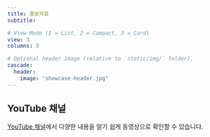 ```yaml
---
title: 홍보자료
subtitle: 

# View Mode (1 = List, 2 = Compact, 3 = Card)
view: 3
columns: 3

# Optional header image (relative to `static/img/` folder).
cascade:
  header:
    image: "showcase-header.jpg"
---
```


## YouTube 채널

[YouTube 채널](https://www.youtube.com/channel/UC-4cLqYFsPtaOjtKolsKxRg)에서 다양한 내용을 알기 쉽게 동영상으로 확인할 수 있습니다.

&nbsp;